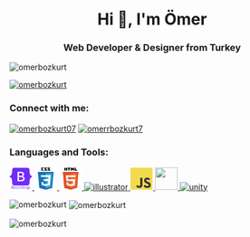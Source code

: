 <h1 align="center">Hi 👋, I'm Ömer</h1>
<h3 align="center">Web Developer & Designer from Turkey</h3>

<p align="left"> <img src="https://komarev.com/ghpvc/?username=omerbozkurt&label=Profile%20views&color=0e75b6&style=flat" alt="omerbozkurt" /> </p>

<p align="left"> <a href="https://github.com/ryo-ma/github-profile-trophy"><img src="https://github-profile-trophy.vercel.app/?username=omerbozkurt" alt="omerbozkurt" /></a> </p>

<h3 align="left">Connect with me:</h3>
<p align="left">
<a href="https://linkedin.com/in/omerbozkurt07" target="blank"><img align="center" src="https://raw.githubusercontent.com/rahuldkjain/github-profile-readme-generator/master/src/images/icons/Social/linked-in-alt.svg" alt="omerbozkurt07" height="30" width="40" /></a>
<a href="https://instagram.com/omerrbozkurt7" target="blank"><img align="center" src="https://raw.githubusercontent.com/rahuldkjain/github-profile-readme-generator/master/src/images/icons/Social/instagram.svg" alt="omerrbozkurt7" height="30" width="40" /></a>
</p>

<h3 align="left">Languages and Tools:</h3>
<p align="left"> <a href="https://getbootstrap.com" target="_blank" rel="noreferrer"> <img src="https://raw.githubusercontent.com/devicons/devicon/master/icons/bootstrap/bootstrap-plain-wordmark.svg" alt="bootstrap" width="40" height="40"/> </a> <a href="https://www.w3schools.com/css/" target="_blank" rel="noreferrer"> <img src="https://raw.githubusercontent.com/devicons/devicon/master/icons/css3/css3-original-wordmark.svg" alt="css3" width="40" height="40"/> </a> <a href="https://www.w3.org/html/" target="_blank" rel="noreferrer"> <img src="https://raw.githubusercontent.com/devicons/devicon/master/icons/html5/html5-original-wordmark.svg" alt="html5" width="40" height="40"/> </a> <a href="https://www.adobe.com/in/products/illustrator.html" target="_blank" rel="noreferrer"> <img src="https://www.vectorlogo.zone/logos/adobe_illustrator/adobe_illustrator-icon.svg" alt="illustrator" width="40" height="40"/> </a> <a href="https://developer.mozilla.org/en-US/docs/Web/JavaScript" target="_blank" rel="noreferrer"> <img src="https://raw.githubusercontent.com/devicons/devicon/master/icons/javascript/javascript-original.svg" alt="javascript" width="40" height="40"/> </a> <a href="https://www.photoshop.com/en" target="_blank" rel="noreferrer"> <img src="[[https://raw.githubusercontent.com/devicons/devicon/master/icons/photoshop/photoshop-line.svg](https://img.icons8.com/?size=100&id=13677&format=png&color=000000)" ](https://w7.pngwing.com/pngs/548/34/png-transparent-adobe-photoshop-macos-bigsur-icon-thumbnail.png)alt="photoshop" width="40" height="40"/> </a> <a href="https://unity.com/" target="_blank" rel="noreferrer"> <img src="https://www.vectorlogo.zone/logos/unity3d/unity3d-icon.svg" alt="unity" width="40" height="40"/> </a> </p>

<p><img align="left" src="https://github-readme-stats.vercel.app/api/top-langs?username=omerbozkurt&show_icons=true&locale=en&layout=compact" alt="omerbozkurt" /></p>

<p>&nbsp;<img align="center" src="https://github-readme-stats.vercel.app/api?username=omerbozkurt&show_icons=true&locale=en" alt="omerbozkurt" /></p>

<p><img align="center" src="https://github-readme-streak-stats.herokuapp.com/?user=omerbozkurt&" alt="omerbozkurt" /></p>
